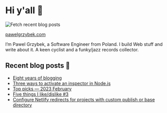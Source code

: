 # Hi y'all 👋

![Fetch recent blog posts](https://github.com/pawelgrzybek/pawelgrzybek/workflows/Fetch%20recent%20blog%20posts/badge.svg)

[pawelgrzybek.com](https://pawelgrzybek.com)

I’m Pawel Grzybek, a Software Engineer from Poland. I build Web stuff and write about it. A keen cyclist and a funky/jazz records collector.

## Recent blog posts 📝

<!-- FEED-START -->
- [Eight years of blogging](https://pawelgrzybek.com/eight-years-of-blogging/)
- [Three ways to activate an inspector in Node.js](https://pawelgrzybek.com/three-ways-to-activate-an-inspector-in-node-js/)
- [Top picks — 2023 February](https://pawelgrzybek.com/top-picks-2023-february/)
- [Five things I like/dislike #3](https://pawelgrzybek.com/five-things-i-like-dislike-3/)
- [Configure Netlify redirects for projects with custom publish or base directory](https://pawelgrzybek.com/configure-netlify-redirects-for-projects-with-custom-publish-or-base-directory/)
<!-- FEED-END -->